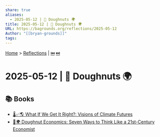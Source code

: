 ```yaml
---
share: true
aliases:
  - 2025-05-12 | 🍩 Doughnuts 🌍
title: 2025-05-12 | 🍩 Doughnuts 🌍
URL: https://bagrounds.org/reflections/2025-05-12
Author: "[[bryan-grounds]]"
tags: 
---
```

[Home](../index.md) > [Reflections](./index.md) | [⏮️](./2025-05-11.md) [⏭️](./2025-05-13.md)  
# 2025-05-12 | 🍩 Doughnuts 🌍  
## 📚 Books  
- [🌡️✅🌎 What If We Get It Right?: Visions of Climate Futures](../books/what-if-we-get-it-right-visions-of-climate-futures.md)  
- [🍩🌍 Doughnut Economics: Seven Ways to Think Like a 21st-Century Economist](../books/doughnut-economics-seven-ways-to-think-like-a-21st-century-economist.md)